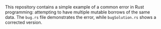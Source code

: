 This repository contains a simple example of a common error in Rust programming: attempting to have multiple mutable borrows of the same data. The `bug.rs` file demonstrates the error, while `bugSolution.rs` shows a corrected version.